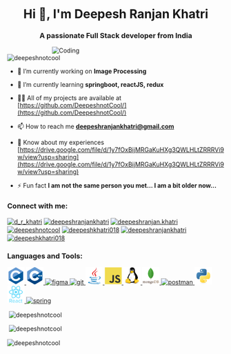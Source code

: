 <h1 align="center">Hi 👋, I'm Deepesh Ranjan Khatri</h1>
<h3 align="center">A passionate Full Stack developer from India</h3>
<img align="right" alt="Coding" width="400" src="https://miro.medium.com/freeze/max/680/1*IRGHmiGsa16stedQvIaZfw.gif">

<p align="left"> <img src="https://komarev.com/ghpvc/?username=deepeshnotcool&label=Profile%20views&color=0e75b6&style=flat" alt="deepeshnotcool" /> </p>

- 🔭 I’m currently working on **Image Processing**

- 🌱 I’m currently learning **springboot, reactJS, redux**

- 👨‍💻 All of my projects are available at [https://github.com/DeepeshnotCool/](https://github.com/DeepeshnotCool/)

- 📫 How to reach me **deepeshranjankhatri@gmail.com**

- 📄 Know about my experiences [https://drive.google.com/file/d/1y7fOxBijMRGaKuHXg3QWLHLtZRRRVi9w/view?usp=sharing](https://drive.google.com/file/d/1y7fOxBijMRGaKuHXg3QWLHLtZRRRVi9w/view?usp=sharing)

- ⚡ Fun fact **I am not the same person you met... I am a bit older now...**

<h3 align="left">Connect with me:</h3>
<p align="left">
<a href="https://twitter.com/d_r_khatri" target="blank"><img align="center" src="https://raw.githubusercontent.com/rahuldkjain/github-profile-readme-generator/master/src/images/icons/Social/twitter.svg" alt="d_r_khatri" height="30" width="40" /></a>
<a href="https://linkedin.com/in/deepeshranjankhatri" target="blank"><img align="center" src="https://raw.githubusercontent.com/rahuldkjain/github-profile-readme-generator/master/src/images/icons/Social/linked-in-alt.svg" alt="deepeshranjankhatri" height="30" width="40" /></a>
<a href="https://instagram.com/deepeshranjan.khatri" target="blank"><img align="center" src="https://raw.githubusercontent.com/rahuldkjain/github-profile-readme-generator/master/src/images/icons/Social/instagram.svg" alt="deepeshranjan.khatri" height="30" width="40" /></a>
<a href="https://www.codechef.com/users/deepeshnotcool" target="blank"><img align="center" src="https://cdn.jsdelivr.net/npm/simple-icons@3.1.0/icons/codechef.svg" alt="deepeshnotcool" height="30" width="40" /></a>
<a href="https://www.hackerrank.com/deepeshkhatri018" target="blank"><img align="center" src="https://raw.githubusercontent.com/rahuldkjain/github-profile-readme-generator/master/src/images/icons/Social/hackerrank.svg" alt="deepeshkhatri018" height="30" width="40" /></a>
<a href="https://www.leetcode.com/deepeshranjankhatri" target="blank"><img align="center" src="https://raw.githubusercontent.com/rahuldkjain/github-profile-readme-generator/master/src/images/icons/Social/leet-code.svg" alt="deepeshranjankhatri" height="30" width="40" /></a>
<a href="https://auth.geeksforgeeks.org/user/deepeshkhatri018" target="blank"><img align="center" src="https://raw.githubusercontent.com/rahuldkjain/github-profile-readme-generator/master/src/images/icons/Social/geeks-for-geeks.svg" alt="deepeshkhatri018" height="30" width="40" /></a>
</p>

<h3 align="left">Languages and Tools:</h3>
<p align="left"> <a href="https://www.cprogramming.com/" target="_blank" rel="noreferrer"> <img src="https://raw.githubusercontent.com/devicons/devicon/master/icons/c/c-original.svg" alt="c" width="40" height="40"/> </a> <a href="https://www.w3schools.com/cpp/" target="_blank" rel="noreferrer"> <img src="https://raw.githubusercontent.com/devicons/devicon/master/icons/cplusplus/cplusplus-original.svg" alt="cplusplus" width="40" height="40"/> </a> <a href="https://www.figma.com/" target="_blank" rel="noreferrer"> <img src="https://www.vectorlogo.zone/logos/figma/figma-icon.svg" alt="figma" width="40" height="40"/> </a> <a href="https://git-scm.com/" target="_blank" rel="noreferrer"> <img src="https://www.vectorlogo.zone/logos/git-scm/git-scm-icon.svg" alt="git" width="40" height="40"/> </a> <a href="https://www.java.com" target="_blank" rel="noreferrer"> <img src="https://raw.githubusercontent.com/devicons/devicon/master/icons/java/java-original.svg" alt="java" width="40" height="40"/> </a> <a href="https://developer.mozilla.org/en-US/docs/Web/JavaScript" target="_blank" rel="noreferrer"> <img src="https://raw.githubusercontent.com/devicons/devicon/master/icons/javascript/javascript-original.svg" alt="javascript" width="40" height="40"/> </a> <a href="https://www.linux.org/" target="_blank" rel="noreferrer"> <img src="https://raw.githubusercontent.com/devicons/devicon/master/icons/linux/linux-original.svg" alt="linux" width="40" height="40"/> </a> <a href="https://www.mongodb.com/" target="_blank" rel="noreferrer"> <img src="https://raw.githubusercontent.com/devicons/devicon/master/icons/mongodb/mongodb-original-wordmark.svg" alt="mongodb" width="40" height="40"/> </a> <a href="https://postman.com" target="_blank" rel="noreferrer"> <img src="https://www.vectorlogo.zone/logos/getpostman/getpostman-icon.svg" alt="postman" width="40" height="40"/> </a> <a href="https://www.python.org" target="_blank" rel="noreferrer"> <img src="https://raw.githubusercontent.com/devicons/devicon/master/icons/python/python-original.svg" alt="python" width="40" height="40"/> </a> <a href="https://reactjs.org/" target="_blank" rel="noreferrer"> <img src="https://raw.githubusercontent.com/devicons/devicon/master/icons/react/react-original-wordmark.svg" alt="react" width="40" height="40"/> </a> <a href="https://spring.io/" target="_blank" rel="noreferrer"> <img src="https://www.vectorlogo.zone/logos/springio/springio-icon.svg" alt="spring" width="40" height="40"/> </a> </p>

<p>&nbsp;<img align="center" src="https://github-readme-stats.vercel.app/api?username=deepeshnotcool&show_icons=true&locale=en" alt="deepeshnotcool" /></p>


<p>&nbsp;<img align="center" src="https://github-readme-stats.vercel.app/api?username=deepeshnotcool&show_icons=true&locale=en" alt="deepeshnotcool" /></p>

<p><img align="center" src="https://github-readme-streak-stats.herokuapp.com/?user=deepeshnotcool&" alt="deepeshnotcool" /></p>


